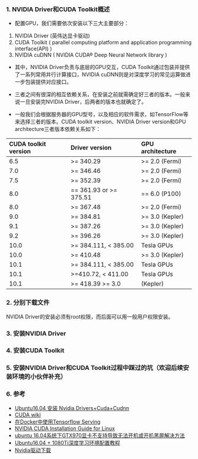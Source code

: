 ### 1. NVIDIA Driver和CUDA Toolkit概述
- 配置GPU，我们需要依次安装以下三大主要部分：
1. NVIDIA Driver (英伟达显卡驱动)
2. CUDA Toolkit ( parallel computing platform and application programming interface(API) )
3. NVIDIA cuDNN ( NVIDIA CUDA® Deep Neural Network library )

- 其中，NVIDIA Driver负责与底层的GPU交互，CUDA Toolkit通过包装并提供了一系列常用并行计算接口，NVIDIA cuDNN则是对深度学习的常见运算做进一步包装提供对应接口。

- 三者之间有很深的相互依赖关系，在安装之前就需确定好三者的版本。一般来说一旦安装完NVIDIA Driver，后两者的版本也就确定了。

- 一般我们会根据服务器的GPU型号，以及相应的软件需求，如TensorFlow等来选择三者的版本。CUDA toolkit version、NVIDIA Driver version和GPU architecture三者版本依赖关系如下：

|CUDA toolkit version|	Driver version|	GPU architecture|
|:--|:--|:--|  
|6.5|	>= 340.29|	>= 2.0 (Fermi)|
|7.0|	>= 346.46|	>= 2.0 (Fermi)|
|7.5|	>= 352.39|	>= 2.0 (Fermi)|
|8.0|	== 361.93 or >= 375.51|	== 6.0 (P100)|
|8.0|	>= 367.48|	>= 2.0 (Fermi)|
|9.0|	>= 384.81|	>= 3.0 (Kepler)|
|9.1|	>= 387.26|	>= 3.0 (Kepler)|
|9.2|	>= 396.26|	>= 3.0 (Kepler)|
|10.0|	>= 384.111, < 385.00|	Tesla GPUs|
|10.0|	>= 410.48|	>= 3.0 (Kepler)|
|10.1|	>= 384.111, < 385.00|	Tesla GPUs|
|10.1|	>=410.72, < 411.00|	Tesla GPUs|
|10.1|	>= 418.39	>= 3.0| (Kepler)|
### 2. 分别下载文件
NVIDIA Driver的安装必须有root权限，而后面可以用一般用户权限安装。

### 3. 安装NVIDIA Driver

### 4. 安装CUDA Toolkit

### 5. 安装NVIDIA Driver和CUDA Toolkit过程中踩过的坑（欢迎后续安装环境的小伙伴补充）

### 6. 参考
* [Ubuntu16.04 安装 Nvidia Drivers+Cuda+Cudnn](https://zhuanlan.zhihu.com/p/68069328)
* [CUDA wiki](https://github.com/NVIDIA/nvidia-docker/wiki/CUDA)
* [在Docker中使用Tensorflow Serving](http://fancyerii.github.io/books/tfserving-docker/)
* [NVIDIA CUDA Installation Guide for Linux](https://docs.nvidia.com/cuda/cuda-installation-guide-linux/index.html#system-requirements)
* [ubuntu 16.04系统下GTX970显卡不支持导致无法开机或开机黑屏解决方法](https://blog.csdn.net/Good_Day_Day/article/details/74352534)
* [Ubuntu16.04 + 1080Ti深度学习环境配置教程](https://www.jianshu.com/p/5b708817f5d8?from=groupmessage)
* [Nvidia驱动下载](https://www.geforce.cn/drivers)
